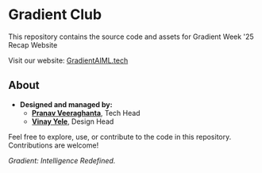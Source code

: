 # Gradient Club

This repository contains the source code and assets for Gradient Week '25 Recap Website

Visit our website: [GradientAIML.tech](https://GradientAIML.tech/gw25recap)

## About
- **Designed and managed by:**
  - [**Pranav Veeraghanta**](https://beyondmebtw.com), Tech Head  
  - [**Vinay Yele**](https://vinayyele.live), Design Head  

Feel free to explore, use, or contribute to the code in this repository. Contributions are welcome!

_Gradient: Intelligence Redefined._
